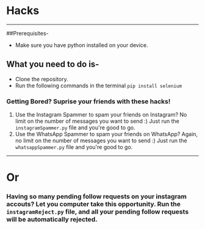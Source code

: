# Hacks
---

##Prerequisites-
- Make sure you have python installed on your device.

## What you need to do is-
- Clone the repository.
- Run the following commands in the terminal
  `pip install selenium`

### Getting Bored? Suprise your friends with these hacks!

1. Use the Instagram Spammer to spam your friends on Instagram? No limit on the number of messages you want to send :) Just run the `instagramSpammer.py` file and you're good to go.
2. Use the WhatsApp Spammer to spam your friends on WhatsApp? Again, no limit on the number of messages you want to send :) Just run the `whatsappSpammer.py` file and you're good to go.

---
# Or

### Having so many pending follow requests on your instagram accouts? Let you computer take this opportunity. Run the `instagramReject.py` file, and all your pending follow requests will be automatically rejected.
